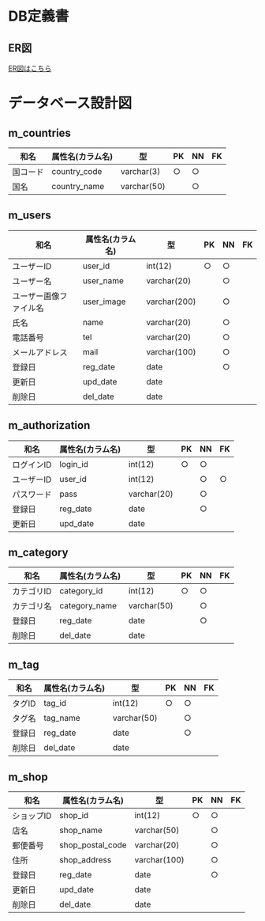 # DB定義書
## ER図
[ER図はこちら]()

# データベース設計図

## m_countries

|和名|属性名(カラム名)|型|PK|NN|FK|
|---|-----|--|--|--|--|
|国コード|country_code|varchar(3)|○|○||
|国名|country_name|varchar(50)||○||

## m_users

|和名|属性名(カラム名)|型|PK|NN|FK|
|---|-----|--|--|--|--|
|ユーザーID|user_id|int(12)|○|○||
|ユーザー名|user_name|varchar(20)||○||
|ユーザー画像ファイル名|user_image|varchar(200)||○||
|氏名|name|varchar(20)||○||
|電話番号|tel|varchar(20)||○||
|メールアドレス|mail|varchar(100)||○||
|登録日|reg_date|date||○||
|更新日|upd_date|date||||
|削除日|del_date|date||||

## m_authorization

|和名|属性名(カラム名)|型|PK|NN|FK|
|---|-----|--|--|--|--|
|ログインID|login_id|int(12)|○|○||
|ユーザーID|user_id|int(12)||○|○|
|パスワード|pass|varchar(20)||○||
|登録日|reg_date|date||○||
|更新日|upd_date|date||||

## m_category

|和名|属性名(カラム名)|型|PK|NN|FK|
|---|-----|--|--|--|--|
|カテゴリID|category_id|int(12)|○|○||
|カテゴリ名|category_name|varchar(50)||○||
|登録日|reg_date|date||○||
|削除日|del_date|date||||

## m_tag

|和名|属性名(カラム名)|型|PK|NN|FK|
|---|-----|--|--|--|--|
|タグID|tag_id|int(12)|○|○||
|タグ名|tag_name|varchar(50)||○||
|登録日|reg_date|date||○||
|削除日|del_date|date||||

## m_shop

|和名|属性名(カラム名)|型|PK|NN|FK|
|---|-----|--|--|--|--|
|ショップID|shop_id|int(12)|○|○||
|店名|shop_name|varchar(50)||○||
|郵便番号|shop_postal_code|varchar(20)||○||
|住所|shop_address|varchar(100)||○||
|登録日|reg_date|date||○||
|更新日|upd_date|date||||
|削除日|del_date|date||||


